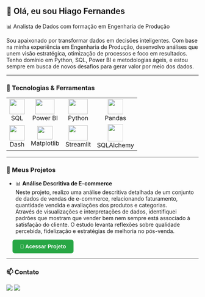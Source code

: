 ## 👋 Olá, eu sou Hiago Fernandes

📊 Analista de Dados com formação em Engenharia de Produção

Sou apaixonado por transformar dados em decisões inteligentes. Com base na minha experiência em Engenharia de Produção, desenvolvo análises que unem visão estratégica, otimização de processos e foco em resultados.
Tenho domínio em Python, SQL, Power BI e metodologias ágeis, e estou sempre em busca de novos desafios para gerar valor por meio dos dados.

---

### 🚀 Tecnologias & Ferramentas

<table>
  <tr>
    <td align="center"><img src="https://icones.pro/wp-content/uploads/2021/05/icone-base-donnees-orange.png" width="40" height="40"/><br>SQL</td>
    <td align="center"><img src="https://upload.wikimedia.org/wikipedia/commons/thumb/c/cf/New_Power_BI_Logo.svg/2048px-New_Power_BI_Logo.svg.png" width="50" height="40"/><br>Power BI</td>
    <td align="center"><img src="https://cdn.jsdelivr.net/gh/devicons/devicon/icons/python/python-original.svg" width="50" height="40"/><br>Python</td>
    <td align="center"><img src="https://cdn.jsdelivr.net/gh/devicons/devicon/icons/pandas/pandas-original.svg" width="40" height="40"/><br>Pandas</td>
  </tr>
  <tr>
    <td align="center"><img src="https://cdn-images-1.medium.com/v2/resize:fit:1200/1*4R9HdZXaBGLPD_xPoit7iA.png" width="40" height="40"/><br>Dash</td>
    <td align="center"><img src="https://upload.wikimedia.org/wikipedia/commons/thumb/8/84/Matplotlib_icon.svg/1200px-Matplotlib_icon.svg.png" width="40" height="35"/><br>Matplotlib</td>
    <td align="center"><img src="https://vectorseek.com/wp-content/uploads/2023/08/Streamlit-Logo-Vector.svg-.png" width="50" height="40"/><br>Streamlit</td>
    <td align="center"><img src="https://buildwithlayer.gallerycdn.vsassets.io/extensions/buildwithlayer/sqlalchemy-integration-expert-jyszg/0.0.13/1740523961608/Microsoft.VisualStudio.Services.Icons.Default" width="40" height="45"/><br>SQLAlchemy</td>
  </tr>
</table>

---
### 📁 Meus Projetos

- 📊 **Análise Descritiva de E-commerce**  
  Neste projeto, realizo uma análise descritiva detalhada de um conjunto de dados de vendas de e-commerce, relacionando faturamento, quantidade vendida e avaliações dos produtos e categorias.  
  Através de visualizações e interpretações de dados, identifiquei padrões que mostram que vender bem nem sempre está associado à satisfação do cliente. O estudo levanta reflexões sobre qualidade percebida, fidelização e estratégias de melhoria no pós-venda.

&nbsp;&nbsp;&nbsp;&nbsp;<a href="https://github.com/Hiagofb/ANALISE_DESCRITIVA_ECOMERCE" target="_blank" style="
  display: inline-block;
  padding: 10px 20px;
  background-color: #28a745;
  color: white;
  text-decoration: none;
  border-radius: 6px;
  font-weight: bold;
  font-family: sans-serif;
">
📁 Acessar Projeto
</a>

---

### 📫 Contato
<div style="display: inline-block"> 
  <a href="https://www.linkedin.com/in/hiago-fernandess/" target="_blank"><img src="https://img.shields.io/badge/-LinkedIn-%230077B5?style=for-the-badge&logo=linkedin&logoColor=white" target="_blank"></a> 
  <a href = "mailto:hiago_fernandes[at]ymail.com"><img src="[https://img.shields.io/badge/Gmail-D14836?style=for-the-badge&logo=gmail&logoColor=white](https://img.shields.io/badge/YahooMail-purple?style=flat-square&color=%236200D8
)" target="_blank"></a>  
</div>
